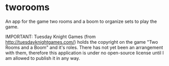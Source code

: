 # tworooms
An app for the game two rooms and a boom to organize sets to play the game.

IMPORTANT: Tuesday Knight Games (from http://tuesdayknightgames.com/) holds the copyright on the game "Two Rooms and a Boom" and it's roles. There has not yet been an arrangement with them, therefore this application is under no open-source license until I am allowed to publish it in any way.
